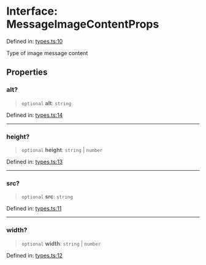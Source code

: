 # Interface: MessageImageContentProps

Defined in: [types.ts:10](https://github.com/GeoDaCenter/openassistant/blob/1b6e044b8153114911daa09cb063c51a2d620732/packages/core/src/types.ts#L10)

Type of image message content

## Properties

### alt?

> `optional` **alt**: `string`

Defined in: [types.ts:14](https://github.com/GeoDaCenter/openassistant/blob/1b6e044b8153114911daa09cb063c51a2d620732/packages/core/src/types.ts#L14)

***

### height?

> `optional` **height**: `string` \| `number`

Defined in: [types.ts:13](https://github.com/GeoDaCenter/openassistant/blob/1b6e044b8153114911daa09cb063c51a2d620732/packages/core/src/types.ts#L13)

***

### src?

> `optional` **src**: `string`

Defined in: [types.ts:11](https://github.com/GeoDaCenter/openassistant/blob/1b6e044b8153114911daa09cb063c51a2d620732/packages/core/src/types.ts#L11)

***

### width?

> `optional` **width**: `string` \| `number`

Defined in: [types.ts:12](https://github.com/GeoDaCenter/openassistant/blob/1b6e044b8153114911daa09cb063c51a2d620732/packages/core/src/types.ts#L12)
